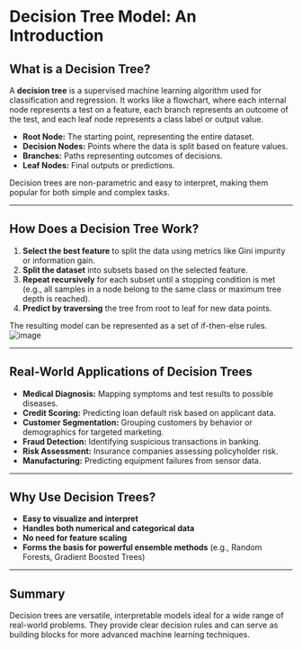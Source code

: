 # Decision Tree Model: An Introduction

## What is a Decision Tree?

A **decision tree** is a supervised machine learning algorithm used for classification and regression. It works like a flowchart, where each internal node represents a test on a feature, each branch represents an outcome of the test, and each leaf node represents a class label or output value.

- **Root Node:** The starting point, representing the entire dataset.
- **Decision Nodes:** Points where the data is split based on feature values.
- **Branches:** Paths representing outcomes of decisions.
- **Leaf Nodes:** Final outputs or predictions.

Decision trees are non-parametric and easy to interpret, making them popular for both simple and complex tasks.

---

## How Does a Decision Tree Work?

1. **Select the best feature** to split the data using metrics like Gini impurity or information gain.
2. **Split the dataset** into subsets based on the selected feature.
3. **Repeat recursively** for each subset until a stopping condition is met (e.g., all samples in a node belong to the same class or maximum tree depth is reached).
4. **Predict by traversing** the tree from root to leaf for new data points.

The resulting model can be represented as a set of if-then-else rules.
![image](https://github.com/user-attachments/assets/3c5d7cca-cfe9-4050-9d6a-42ce3f7e6f8b)

---

## Real-World Applications of Decision Trees

- **Medical Diagnosis:** Mapping symptoms and test results to possible diseases.
- **Credit Scoring:** Predicting loan default risk based on applicant data.
- **Customer Segmentation:** Grouping customers by behavior or demographics for targeted marketing.
- **Fraud Detection:** Identifying suspicious transactions in banking.
- **Risk Assessment:** Insurance companies assessing policyholder risk.
- **Manufacturing:** Predicting equipment failures from sensor data.

---

## Why Use Decision Trees?

- **Easy to visualize and interpret**
- **Handles both numerical and categorical data**
- **No need for feature scaling**
- **Forms the basis for powerful ensemble methods** (e.g., Random Forests, Gradient Boosted Trees)

---

## Summary

Decision trees are versatile, interpretable models ideal for a wide range of real-world problems. They provide clear decision rules and can serve as building blocks for more advanced machine learning techniques.
